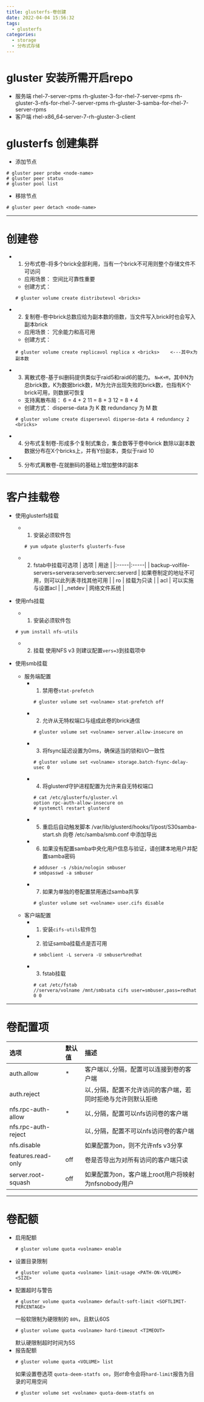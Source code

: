 ```yaml
---
title: glusterfs-卷创建
date: 2022-04-04 15:56:32
tags: 
  - glusterfs
categories: 
  - storage
  - 分布式存储
---
```


# gluster 安装所需开启repo
<!-- more -->
- 服务端
  rhel-7-server-rpms
  rh-gluster-3-for-rhel-7-server-rpms
  rh-gluster-3-nfs-for-rhel-7-server-rpms
  rh-gluster-3-samba-for-rhel-7-server-rpms
- 客户端
  rhel-x86_64-server-7-rh-gluster-3-client
# glusterfs 创建集群
- 添加节点
```
# gluster peer probe <node-name>
# gluster peer status
# gluster pool list
```

- 移除节点
```
# gluster peer detach <node-name>
```
---
# 创建卷
- 1. 分布式卷-将多个brick全部利用，当有一个brick不可用则整个存储文件不可访问
  - 应用场景： 空间比可靠性重要
  - 创建方式：
  ```
  # gluster volume create distributevol <bricks>
  ```
- 2. 复制卷-卷中brick总数应给为副本数的倍数，当文件写入brick时也会写入副本brick
  - 应用场景： 冗余能力和高可用
  - 创建方式：
  ```
  # gluster volume create replicavol replica x <bricks>    <---其中x为副本数
  ```
- 3. 离散式卷-基于纠删码提供类似于raid5和raid6的能力。
     `N=K+M`，其中N为总brick数，K为数据brick数，M为允许出现失败的brick数，也指有K个brick可用，则数据可恢复
  - 支持离散布局：
    6 = 4 + 2
	11 = 8 + 3
	12 = 8 + 4
  - 创建方式：
    disperse-data 为 K 数
    redundancy 为 M 数
  ```
  # gluster volume create dispersevol disperse-data 4 redundancy 2 <bricks>   
  ```
- 4. 分布式复制卷-形成多个复制式集合，集合数等于卷中brick 数除以副本数
  数据分布在X个bricks上，并有Y份副本，类似于raid 10
- 5. 分布式离散卷-在就删码的基础上增加整体的副本

---

# 客户挂载卷
- 使用glusterfs挂载
  - 1. 安装必须软件包
    ```
    # yum udpate glusterfs glusterfs-fuse
    ```

  - 2. fstab中挂载可选项
    | 选项 | 用途 |
    |:-----|:-----|
    | backup-volfile-servers=servera:serverb:serverc:serverd | 如果卷制定的地址不可用，则可以此列表寻找其他可用 |
    | ro | 挂载为只读 |
    | acl     | 可以实施与设置acl |
    | _netdev | 网络文件系统      |
	
- 使用nfs挂载
  - 1. 安装必须软件包
  ```
  # yum install nfs-utils
  ```
  - 2. 挂载
    使用NFS v3 则建议配置` vers=3 `到挂载项中
- 使用smb挂载
  - 服务端配置
    - 1. 禁用卷`stat-prefetch`
	  ```
	  # gluster volume set <volname> stat-prefetch off
	  ```
	- 2. 允许从无特权端口与组成此卷的brick通信
	  ```
	  # gluster volume set <volname> server.allow-insecure on
	  ```
    - 3. 将fsync延迟设置为0ms，确保适当的锁和I/O一致性
	  ```
	  # gluster volume set <volname> storage.batch-fsync-delay-usec 0
	  ```
    - 4. 将glusterd守护进程配置为允许来自无特权端口
	  ```
	  # cat /etc/glusterfs/gluster.vl
	  option rpc-auth-allow-insecure on
	  # systemctl restart glusterd
	  ```
    - 5. 重启后自动触发脚本 /var/lib/glusterd/hooks/1/post/S30samba-start.sh 向卷 /etc/samba/smb.conf 中添加导出
	- 6. 如果没有配置samba中央化用户信息与验证，请创建本地用户并配置samba密码
	  ```
	  # adduser -s /sbin/nologin smbuser
	  # smbpasswd -a smbuser
	  ```
	- 7. 如果为单独的卷配置禁用通过samba共享
	  ```
	  # gluster volume set <volname> user.cifs disable 
	  ```
  - 客户端配置
    - 1. 安装`cifs-utils`软件包
	- 2. 验证samba挂载点是否可用
	  ```
	  # smbclient -L servera -U smbuser%redhat
	  ```
	- 3. fstab挂载
	  ```
	  # cat /etc/fstab
	  //servera/volname /mnt/smbsata cifs user=smbuser,pass=redhat 0 0
	  ```
---
# 卷配置项
|选项 |默认值 |描述 |	
|:-----|:-----|:-----|
|auth.allow | * | 客户端以`,`分隔，配置可以连接到卷的客户端 |
|auth.reject||以`,`分隔，配置不允许访问的客户端，若同时拒绝与允许则默认拒绝|
|nfs.rpc-auth-allow|*|以`,`分隔，配置可以nfs访问卷的客户端| 
|nfs.rpc-auth-reject||以`,`分隔，配置不可以nfs访问卷的客户端|
|nfs.disable||如果配置为on，则不允许nfs v3分享|
|features.read-only|off|卷是否导出为对所有访问的客户端只读|
|server.root-squash|off|如果配置为on，客户端上root用户将映射为nfsnobody用户|

---

# 卷配额
- 启用配额
  ```
  # gluster volume quota <volname> enable
  ```
- 设置目录限制
  ```
  # gluster volume quota <volname> limit-usage <PATH-ON-VOLUME> <SIZE>  
  ```
- 配置超时与警告
  ```
  # gluster volume quota <volname> default-soft-limit <SOFTLIMIT-PERCENTAGE>
  ```
  一般软限制为硬限制的 `80%`，且默认60S
  ```
  # gluster volume quota <volname> hard-timeout <TIMEOUT>
  ```
  默认硬限制超时时间为5S
- 报告配额
  ```
  # gluster volume quota <VOLUME> list
  ```
  如果设置卷选项 `quota-deem-statfs on`，则` df `命令会将` hard-limit `报告为目录的可用空间
  ```
  # gluster volume set <volname> quota-deem-statfs on
  ```